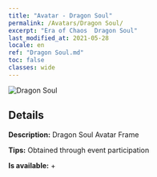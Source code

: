 ```yaml
---
title: "Avatar - Dragon Soul"
permalink: /Avatars/Dragon Soul/
excerpt: "Era of Chaos  Dragon Soul"
last_modified_at: 2021-05-28
locale: en
ref: "Dragon Soul.md"
toc: false
classes: wide
---
```

 ![Dragon Soul](/images/a/avatarFrame_52.png)

## Details

 **Description:** Dragon Soul Avatar Frame 

 **Tips:** Obtained through event participation 

 **Is available:**  + 


